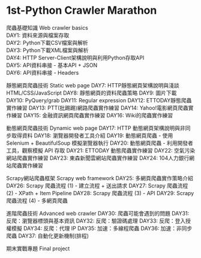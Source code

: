 # 1st-Python Crawler Marathon

爬蟲基礎知識 Web crawler basics  
DAY1: 資料來源與檔案存取  
DAY2: Python下載CSV檔案與解析  
DAY3: Python下載XML檔案與解析  
DAY4: HTTP Server-Client架構說明與利用Python存取API  
DAY5: API資料串接 - 基本API + JSON  
DAY6: API資料串接 - Headers  

靜態網頁爬蟲技術 Static web page 
DAY7: HTTP靜態網頁架構說明與淺談HTML/CSS/JavaScript 
DAY8: 靜態網頁的資料爬蟲策略 
DAY9: 圖片下載 
DAY10: PyQuery/grab 
DAY11: Regular expression 
DAY12: ETTODAY靜態爬蟲實作練習 
DAY13: PTT(批踢踢)網路爬蟲實作練習 
DAY14: Yahoo!電影網頁爬蟲實作練習 
DAY15: 金融資訊網頁爬蟲實作練習 
DAY16: Wiki的爬蟲實作練習 

動態網頁爬蟲技術 Dynamic web page 
DAY17: HTTP 動態網頁架構說明與非同步取得資料 
DAY18: 瀏覽器開發者工具介紹 
DAY19: 動態網頁爬蟲 - 使用Selenium + BeautifulSoup 模擬瀏覽器執行 
DAY20: 動態網頁爬蟲 - 利用開發者工具，觀察模擬 API 存取 
DAY21: ETTODAY 動態爬蟲實作練習 
DAY22: 空氣污染網站爬蟲實作練習 
DAY23: 東森新聞雲網站爬蟲實作練習 
DAY24: 104人力銀行網站爬蟲實作練習 

Scrapy網站爬蟲框架 Scrapy web framework 
DAY25: 多網頁爬蟲實作策略介紹 
DAY26: Scrapy 爬蟲流程 (1) - 建立流程 + 送出請求 
DAY27: Scrapy 爬蟲流程 (2) - XPath + Item Pipeline 
DAY28: Scrapy 爬蟲流程 (3) - API 
DAY29: Scrapy 爬蟲流程 (4) - 多網頁爬蟲 

進階爬蟲技術 Advanced web crawler 
DAY30: 爬蟲可能會遇到的問題 
DAY31: 反爬：瀏覽器標頭與基本資訊 
DAY32: 反爬：驗證碼處理 
DAY33: 反爬：登入授權模擬 
DAY34: 反爬：代理 IP 
DAY35: 加速：多線程爬蟲 
DAY36: 加速：非同步爬蟲 
DAY37: 自動化更新機制(排程) 

期末實戰專題 Final project
